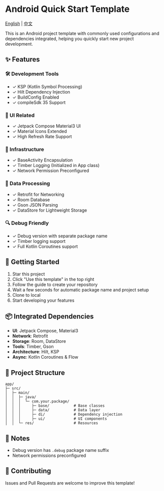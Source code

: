 # Android Quick Start Template

[English](README_EN.md) | [中文](README.md)

This is an Android project template with commonly used configurations and dependencies integrated, helping you quickly start new project development.

## ✨ Features

### 🛠 Development Tools
- ✓ KSP (Kotlin Symbol Processing)
- ✓ Hilt Dependency Injection
- ✓ BuildConfig Enabled
- ✓ compileSdk 35 Support

### 📱 UI Related
- ✓ Jetpack Compose Material3 UI
- ✓ Material Icons Extended
- ✓ High Refresh Rate Support

### 🔧 Infrastructure
- ✓ BaseActivity Encapsulation
- ✓ Timber Logging (Initialized in App class)
- ✓ Network Permission Preconfigured

### 💾 Data Processing
- ✓ Retrofit for Networking
- ✓ Room Database
- ✓ Gson JSON Parsing
- ✓ DataStore for Lightweight Storage

### 🔍 Debug Friendly
- ✓ Debug version with separate package name
- ✓ Timber logging support
- ✓ Full Kotlin Coroutines support

## 🚀 Getting Started

1. Star this project
2. Click "Use this template" in the top right
3. Follow the guide to create your repository
4. Wait a few seconds for automatic package name and project setup
5. Clone to local
6. Start developing your features

## 📦 Integrated Dependencies

- **UI**: Jetpack Compose, Material3
- **Network**: Retrofit
- **Storage**: Room, DataStore
- **Tools**: Timber, Gson
- **Architecture**: Hilt, KSP
- **Async**: Kotlin Coroutines & Flow

## 🔨 Project Structure

```
app/
├─ src/
│  ├─ main/
│  │  ├─ java/
│  │  │  └─ com.your.package/
│  │  │     ├─ base/           # Base classes
│  │  │     ├─ data/           # Data layer
│  │  │     ├─ di/             # Dependency injection
│  │  │     ├─ ui/             # UI components
│  │  └─ res/                  # Resources
```

## 📝 Notes

- Debug version has `.debug` package name suffix
- Network permissions preconfigured

## 🤝 Contributing

Issues and Pull Requests are welcome to improve this template! 